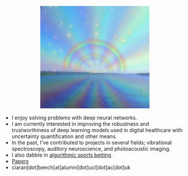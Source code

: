 <div align="center">
  <img src="readme.jpg" width="300">
</div>

<ul>
<li>I enjoy solving problems with deep neural networks.</li>
<li>I am currently interested in improving the robustness and trustworthiness of deep learning models used in digital healthcare with uncertainty quantification and other means.</li>
<li>In the past, I've contributed to projects in several fields; vibrational spectroscopy, auditory neuroscience, and photoacoustic imaging.</li>
<li>I also dabble in <a href="http://ufc-fight-predictor.com/">algorithmic sports betting</a>.</li>
<li><a href="https://scholar.google.com/citations?user=9DFvpQIAAAAJ&hl=en&oi=ao">Papers</a></li>
<li>ciaran[dot]bench[at]alumni[dot]ucl[dot]ac[dot]uk</li>
</ul>



